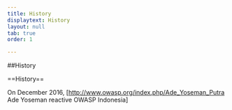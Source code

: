 ```yaml
---
title: History
displaytext: History
layout: null
tab: true
order: 1

---
```


##History


==History==

On December 2016, [http://www.owasp.org/index.php/Ade_Yoseman_Putra Ade Yoseman reactive OWASP Indonesia]
